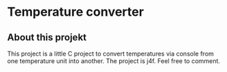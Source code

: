 # Temperature converter

## About this projekt

This project is a little C project to convert temperatures via console from one temperature unit into another.
The project is j4f. Feel free to comment. 
